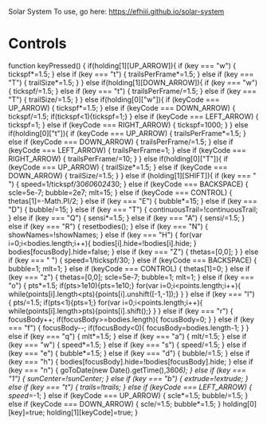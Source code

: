 Solar System
To use, go here: https://efhiii.github.io/solar-system
# Controls
function keyPressed() {
  if(holding[1][UP_ARROW]){
    if (key === "w") {
      tickspf*=1.5;
    }
    else if (key === "t") {
      trailsPerFrame*=1.5;
    }
    else if (key === "T") {
      trailSize*=1.5;
    }
  }
  else if(holding[1][DOWN_ARROW]){
    if (key === "w") {
      tickspf/=1.5;
    }
    else if (key === "t") {
      trailsPerFrame/=1.5;
    }
    else if (key === "T") {
      trailSize/=1.5;
    }
  }
  else if(holding[0]["w"]){
    if (keyCode === UP_ARROW) {
      tickspf*=1.5;
    }
    else if (keyCode === DOWN_ARROW) {
      tickspf/=1.5;
      if(tickspf<1){tickspf=1;}
    }
    else if (keyCode === LEFT_ARROW) {
      tickspf=1;
    }
    else if (keyCode === RIGHT_ARROW) {
      tickspf=1000;
    }
  }
  else if(holding[0]["t"]){
    if (keyCode === UP_ARROW) {
      trailsPerFrame*=1.5;
    }
    else if (keyCode === DOWN_ARROW) {
      trailsPerFrame/=1.5;
    }
    else if (keyCode === LEFT_ARROW) {
      trailsPerFrame=1;
    }
    else if (keyCode === RIGHT_ARROW) {
      trailsPerFrame/=10;
    }
  }
  else if(holding[0]["T"]){
    if (keyCode === UP_ARROW) {
      trailSize*=1.5;
    }
    else if (keyCode === DOWN_ARROW) {
      trailSize/=1.5;
    }
  }
  else if (holding[1][SHIFT]){
    if (key === " ") {
      speed=1/tickspf/30*60*60*24*30;
    }
    else if (keyCode === BACKSPACE) {
      scle=5e-7;
      bubble=2e7;
      mlt=15;
    }
    else if (keyCode === CONTROL) {
      thetas[1]=-Math.PI/2;
    }
    else if (key === "E") {
      bubble*=15;
    }
    else if (key === "D") {
      bubble/=15;
    }
    else if (key === "T") {
      continuousTrail=!continuousTrail;
    }
    else if (key === "Q") {
      sensi*=1.5;
    }
    else if (key === "A") {
      sensi/=1.5;
    }
    else if (key === "R") {
      resetbodies();
    }
    else if (key === "N") {
      showNames=!showNames;
    }
    else if (key === "H") {
      for(var i=0;i<bodies.length;i++){
        bodies[i].hide=!bodies[i].hide;
      }
      bodies[focusBody].hide=false;
    }
    else if (key === "Z") {
      thetas=[0,0];
    }
  }
  else if (key === " ") {
    speed=1/tickspf/30;
  }
  else if (keyCode === BACKSPACE) {
    bubble=1;
    mlt=1;
  }
  else if (keyCode === CONTROL) {
    thetas[1]=0;
  }
  else if (key === "z") {
    thetas=[0,0];
    scle=5e-7;
    bubble=1;
    mlt=1;
  }
  else if (key === "o") {
    pts*=1.5;
    if(pts>1e10){pts=1e10;}
    for(var i=0;i<points.length;i++){
      while(points[i].length<pts){points[i].unshift([-1,-1]);}
    }
  }
  else if (key === "l") {
    pts/=1.5;
    if(pts<1){pts=1;}
    for(var i=0;i<points.length;i++){
      while(points[i].length>pts){points[i].shift();}
    }
  }
  else if (key === "r") {
    focusBody++;
    if(focusBody>=bodies.length){
      focusBody=0;
    }
  }
  else if (key === "f") {
    focusBody--;
    if(focusBody<0){
      focusBody=bodies.length-1;
    }
  }
  else if (key === "q") {
    mlt*=1.5;
  }
  else if (key === "a") {
    mlt/=1.5;
  }
  else if (key === "w") {
    speed*=1.5;
  }
  else if (key === "s") {
    speed/=1.5;
  }
  else if (key === "e") {
    bubble*=1.5;
  }
  else if (key === "d") {
    bubble/=1.5;
  }
  else if (key === "h") {
    bodies[focusBody].hide=!bodies[focusBody].hide;
  }
  else if (key === "n") {
    goToDate(new Date().getTime(),360*6);
  }
  else if (key === "1") {
    sunCenter=!sunCenter;
  }
  else if (key === "b") {
    extrude=!extrude;
  }
  else if (key === "t") {
    trails=!trails;
  }
  else if (keyCode === LEFT_ARROW) {
    speed*=-1;
  }
  else if (keyCode === UP_ARROW) {
    scle*=1.5;
    bubble/=1.5;
  }
  else if (keyCode === DOWN_ARROW) {
    scle/=1.5;
    bubble*=1.5;
  }
  holding[0][key]=true;
  holding[1][keyCode]=true;
}
